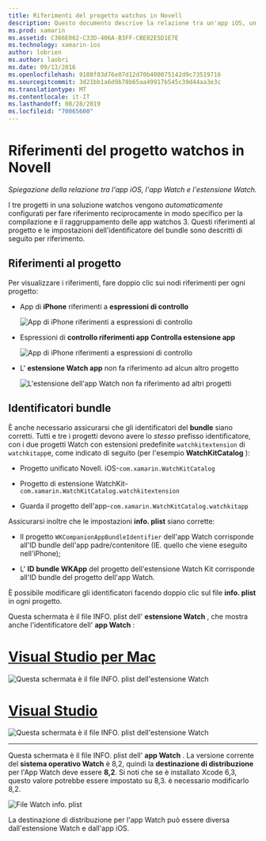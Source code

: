 ```yaml
---
title: Riferimenti del progetto watchos in Novell
description: Questo documento descrive la relazione tra un'app iOS, un'app Watch e un'estensione dell'app Watch. Vengono illustrati i riferimenti al progetto e gli identificatori del bundle.
ms.prod: xamarin
ms.assetid: C366E062-C33D-406A-B3FF-CBE82E5D1E7E
ms.technology: xamarin-ios
author: lobrien
ms.author: laobri
ms.date: 09/13/2016
ms.openlocfilehash: 9108f83d76e07d12d70b400075142d9c73519716
ms.sourcegitcommit: 3d21bb1a6d9b78b65aa49917b545c39d44aa3e3c
ms.translationtype: MT
ms.contentlocale: it-IT
ms.lasthandoff: 08/28/2019
ms.locfileid: "70065600"
---
```

# <a name="watchos-project-references-in-xamarin"></a>Riferimenti del progetto watchos in Novell

_Spiegazione della relazione tra l'app iOS, l'app Watch e l'estensione Watch._

I tre progetti in una soluzione watchos vengono *automaticamente* configurati per fare riferimento reciprocamente in modo specifico per la compilazione e il raggruppamento delle app watchos 3. Questi riferimenti al progetto e le impostazioni dell'identificatore del bundle sono descritti di seguito per riferimento.

## <a name="project-references"></a>Riferimenti al progetto

Per visualizzare i riferimenti, fare doppio clic sui nodi riferimenti per ogni progetto:

- App di **iPhone** riferimenti a **espressioni di controllo**

  ![](project-references-images/catalog-reference1.png "App di iPhone riferimenti a espressioni di controllo")

- Espressioni di **controllo riferimenti app** **Controlla estensione app**

  ![](project-references-images/catalog-reference2.png "App di iPhone riferimenti a espressioni di controllo")


- L' **estensione Watch app** non fa riferimento ad alcun altro progetto

  ![](project-references-images/catalog-reference3.png "L'estensione dell'app Watch non fa riferimento ad altri progetti")



## <a name="bundle-identifiers"></a>Identificatori bundle

È anche necessario assicurarsi che gli identificatori del **bundle** siano corretti.
Tutti e tre i progetti devono avere lo *stesso* prefisso identificatore, con i due progetti Watch con estensioni predefinite `watchkitextension` di `watchkitapp`e, come indicato di seguito (per l'esempio **WatchKitCatalog** ):

- Progetto unificato Novell. iOS-`com.xamarin.WatchKitCatalog`

- Progetto di estensione WatchKit-`com.xamarin.WatchKitCatalog.watchkitextension`

- Guarda il progetto dell'app-`com.xamarin.WatchKitCatalog.watchkitapp`

Assicurarsi inoltre che le impostazioni **info. plist** siano corrette:

- Il progetto `WKCompanionAppBundleIdentifier` dell'app Watch corrisponde all'ID bundle dell'app padre/contenitore (IE. quello che viene eseguito nell'iPhone);

- L' **ID bundle WKApp** del progetto dell'estensione Watch Kit corrisponde all'ID bundle del progetto dell'app Watch.

È possibile modificare gli identificatori facendo doppio clic sul file **info. plist** in ogni progetto.

Questa schermata è il file INFO. plist dell' **estensione Watch** , che mostra anche l'identificatore dell' **app Watch** :

# <a name="visual-studio-for-mactabmacos"></a>[Visual Studio per Mac](#tab/macos)

![](project-references-images/infoplist-extension.png "Questa schermata è il file INFO. plist dell'estensione Watch")

# <a name="visual-studiotabwindows"></a>[Visual Studio](#tab/windows)

![](project-references-images/infoplist-extension-vs.png "Questa schermata è il file INFO. plist dell'estensione Watch")

-----

Questa schermata è il file INFO. plist dell' **app Watch** .
La versione corrente del **sistema operativo Watch** è 8,2, quindi la **destinazione di distribuzione** per l'App Watch deve essere **8,2**. Si noti che se è installato Xcode 6,3, questo valore potrebbe essere impostato su 8,3. è necessario modificarlo 8,2.

![](project-references-images/infoplist-watchapp.png "File Watch info. plist")

La destinazione di distribuzione per l'app Watch può essere diversa dall'estensione Watch e dall'app iOS.

